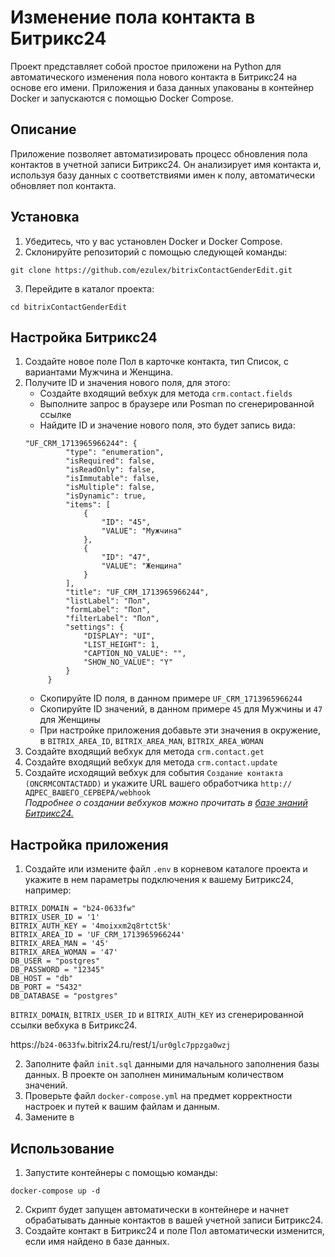 # Изменение пола контакта в Битрикс24

Проект представляет собой простое приложени на Python для автоматического изменения пола нового контакта в Битрикс24 на основе его имени. Приложения и база данных упакованы в контейнер Docker и запускаются с помощью Docker Compose.

## Описание

Приложение позволяет автоматизировать процесс обновления пола контактов в учетной записи Битрикс24. Он анализирует имя контакта и, используя базу данных с соответствиями имен к полу, автоматически обновляет пол контакта.

## Установка

1. Убедитесь, что у вас установлен Docker и Docker Compose.
2. Склонируйте репозиторий с помощью следующей команды:
```
git clone https://github.com/ezulex/bitrixContactGenderEdit.git
```
3. Перейдите в каталог проекта:
```
cd bitrixContactGenderEdit
```
## Настройка Битрикс24
1. Создайте новое поле Пол в карточке контакта, тип Список, с вариантами Мужчина и Женщина.
2. Получите ID и значения нового поля, для этого:
    - Создайте входящий вебхук для метода `crm.contact.fields`
    - Выполните запрос в браузере или Posman по сгенерированной ссылке
    - Найдите ID и значение нового поля, это будет запись вида:
   ```
   "UF_CRM_1713965966244": {
            "type": "enumeration",
            "isRequired": false,
            "isReadOnly": false,
            "isImmutable": false,
            "isMultiple": false,
            "isDynamic": true,
            "items": [
                {
                    "ID": "45",
                    "VALUE": "Мужчина"
                },
                {
                    "ID": "47",
                    "VALUE": "Женщина"
                }
            ],
            "title": "UF_CRM_1713965966244",
            "listLabel": "Пол",
            "formLabel": "Пол",
            "filterLabel": "Пол",
            "settings": {
                "DISPLAY": "UI",
                "LIST_HEIGHT": 1,
                "CAPTION_NO_VALUE": "",
                "SHOW_NO_VALUE": "Y"
            }
        }
   ```
   - Скопируйте ID поля, в данном примере `UF_CRM_1713965966244`
   - Скопируйте ID значений, в данном примере `45` для Мужчины и `47` для Женщины
   - При настройке приложения добавьте эти значения в окружение, в `BITRIX_AREA_ID`, `BITRIX_AREA_MAN`, `BITRIX_AREA_WOMAN`
2. Создайте входящий вебхук для метода `crm.contact.get`
2. Создайте входящий вебхук для метода `crm.contact.update`
3. Создайте исходящий вебхук для события `Создание контакта (ONCRMCONTACTADD)` и укажите URL вашего обработчика `http://АДРЕС_ВАШЕГО_СЕРВЕРА/webhook`\
*Подробнее о создании вебхуков можно прочитать в [базе знаний Битрикс24.](https://helpdesk.bitrix24.ru/open/20886106/
)*
## Настройка приложения

1. Создайте или измените файл `.env` в корневом каталоге проекта и укажите в нем параметры подключения к вашему Битрикс24, например:
```
BITRIX_DOMAIN = "b24-0633fw"
BITRIX_USER_ID = '1'
BITRIX_AUTH_KEY = '4moixxm2q8rtct5k'
BITRIX_AREA_ID = 'UF_CRM_1713965966244'
BITRIX_AREA_MAN = '45'
BITRIX_AREA_WOMAN = '47'
DB_USER = "postgres"
DB_PASSWORD = "12345"
DB_HOST = "db"
DB_PORT = "5432"
DB_DATABASE = "postgres"
```  
`BITRIX_DOMAIN`, `BITRIX_USER_ID` и `BITRIX_AUTH_KEY` из сгенерированной ссылки вебхука в Битрикс24.  

https://`b24-0633fw`.bitrix24.ru/rest/`1`/`ur0glc7ppzga0wzj`

2. Заполните файл `init.sql` данными для начального заполнения базы данных. В проекте он заполнен минимальным количеством значений.
3. Проверьте файл `docker-compose.yml` на предмет корректности настроек и путей к вашим файлам и данным.
4. Замените в 
## Использование

1. Запустите контейнеры с помощью команды:
```
docker-compose up -d
```
2. Скрипт будет запущен автоматически в контейнере и начнет обрабатывать данные контактов в вашей учетной записи Битрикс24.
3. Создайте контакт в Битрикс24 и поле Пол автоматически изменится, если имя найдено в базе данных.